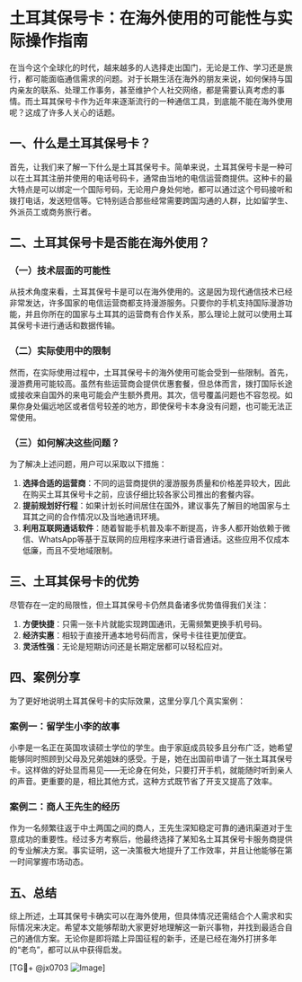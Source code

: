 # 土耳其保号卡：在海外使用的可能性与实际操作指南

在当今这个全球化的时代，越来越多的人选择走出国门，无论是工作、学习还是旅行，都可能面临通信需求的问题。对于长期生活在海外的朋友来说，如何保持与国内亲友的联系、处理工作事务，甚至维护个人社交网络，都是需要认真考虑的事情。而土耳其保号卡作为近年来逐渐流行的一种通信工具，到底能不能在海外使用呢？这成了许多人关心的话题。

## 一、什么是土耳其保号卡？

首先，让我们来了解一下什么是土耳其保号卡。简单来说，土耳其保号卡是一种可以在土耳其注册并使用的电话号码卡，通常由当地的电信运营商提供。这种卡的最大特点是可以绑定一个国际号码，无论用户身处何地，都可以通过这个号码接听和拨打电话，发送短信等。它特别适合那些经常需要跨国沟通的人群，比如留学生、外派员工或商务旅行者。

## 二、土耳其保号卡是否能在海外使用？

### （一）技术层面的可能性

从技术角度来看，土耳其保号卡是可以在海外使用的。这是因为现代通信技术已经非常发达，许多国家的电信运营商都支持漫游服务。只要你的手机支持国际漫游功能，并且你所在的国家与土耳其的运营商有合作关系，那么理论上就可以使用土耳其保号卡进行通话和数据传输。

### （二）实际使用中的限制

然而，在实际使用过程中，土耳其保号卡的海外使用可能会受到一些限制。首先，漫游费用可能较高。虽然有些运营商会提供优惠套餐，但总体而言，拨打国际长途或接收来自国外的来电可能会产生额外费用。其次，信号覆盖问题也不容忽视。如果你身处偏远地区或者信号较差的地方，即使保号卡本身没有问题，也可能无法正常使用。

### （三）如何解决这些问题？

为了解决上述问题，用户可以采取以下措施：

1. **选择合适的运营商**：不同的运营商提供的漫游服务质量和价格差异较大，因此在购买土耳其保号卡之前，应该仔细比较各家公司推出的套餐内容。
2. **提前规划好行程**：如果计划长时间居住在国外，建议事先了解目的地国家与土耳其之间的合作情况以及当地通讯环境。
3. **利用互联网通话软件**：随着智能手机普及率不断提高，许多人都开始依赖于微信、WhatsApp等基于互联网的应用程序来进行语音通话。这些应用不仅成本低廉，而且不受地域限制。

## 三、土耳其保号卡的优势

尽管存在一定的局限性，但土耳其保号卡仍然具备诸多优势值得我们关注：

1. **方便快捷**：只需一张卡片就能实现跨国通讯，无需频繁更换手机号码。
2. **经济实惠**：相较于直接开通本地号码而言，保号卡往往更加便宜。
3. **灵活性强**：无论是短期访问还是长期定居都可以轻松应对。

## 四、案例分享

为了更好地说明土耳其保号卡的实际效果，这里分享几个真实案例：

### 案例一：留学生小李的故事

小李是一名正在英国攻读硕士学位的学生。由于家庭成员较多且分布广泛，她希望能够同时照顾到父母及兄弟姐妹的感受。于是，她在出国前申请了一张土耳其保号卡。这样做的好处显而易见——无论身在何处，只要打开手机，就能随时听到亲人的声音。更重要的是，相比其他方式，这种方式既节省了开支又提高了效率。

### 案例二：商人王先生的经历

作为一名频繁往返于中土两国之间的商人，王先生深知稳定可靠的通讯渠道对于生意成功的重要性。经过多方考察后，他最终选择了某知名土耳其保号卡服务商提供的专业解决方案。事实证明，这一决策极大地提升了工作效率，并且让他能够在第一时间掌握市场动态。

## 五、总结

综上所述，土耳其保号卡确实可以在海外使用，但具体情况还需结合个人需求和实际情况来决定。希望本文能够帮助大家更好地理解这一新兴事物，并找到最适合自己的通信方案。无论你是即将踏上异国征程的新手，还是已经在海外打拼多年的“老鸟”，都可以从中获得启发。

[TG💪+ @jx0703 ![Image](https://github.com/user-attachments/assets/dbca1d08-cadb-493c-b0ec-ad6f7a83f270)]